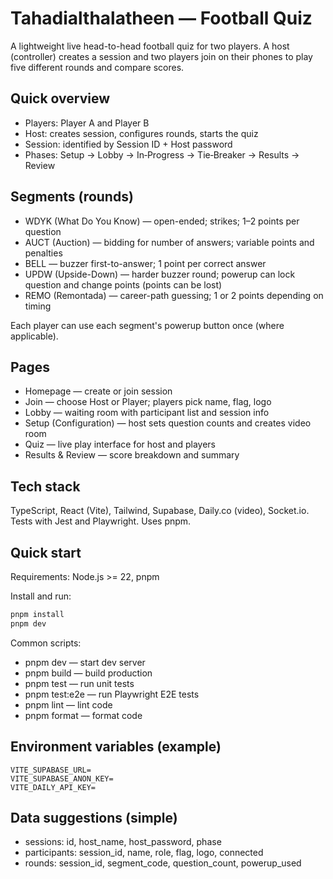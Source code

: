 # Tahadialthalatheen — Football Quiz

A lightweight live head-to-head football quiz for two players. A host (controller) creates a session and two players join on their phones to play five different rounds and compare scores.

## Quick overview

- Players: Player A and Player B
- Host: creates session, configures rounds, starts the quiz
- Session: identified by Session ID + Host password
- Phases: Setup → Lobby → In‑Progress → Tie‑Breaker → Results → Review

## Segments (rounds)

- WDYK (What Do You Know) — open-ended; strikes; 1–2 points per question
- AUCT (Auction) — bidding for number of answers; variable points and penalties
- BELL — buzzer first-to-answer; 1 point per correct answer
- UPDW (Upside-Down) — harder buzzer round; powerup can lock question and change points (points can be lost)
- REMO (Remontada) — career-path guessing; 1 or 2 points depending on timing

Each player can use each segment's powerup button once (where applicable).

## Pages

- Homepage — create or join session
- Join — choose Host or Player; players pick name, flag, logo
- Lobby — waiting room with participant list and session info
- Setup (Configuration) — host sets question counts and creates video room
- Quiz — live play interface for host and players
- Results & Review — score breakdown and summary

## Tech stack

TypeScript, React (Vite), Tailwind, Supabase, Daily.co (video), Socket.io. Tests with Jest and Playwright. Uses pnpm.

## Quick start

Requirements: Node.js >= 22, pnpm

Install and run:

```bash
pnpm install
pnpm dev
```

Common scripts:

- pnpm dev — start dev server
- pnpm build — build production
- pnpm test — run unit tests
- pnpm test:e2e — run Playwright E2E tests
- pnpm lint — lint code
- pnpm format — format code

## Environment variables (example)

```
VITE_SUPABASE_URL=
VITE_SUPABASE_ANON_KEY=
VITE_DAILY_API_KEY=
```

## Data suggestions (simple)

- sessions: id, host_name, host_password, phase
- participants: session_id, name, role, flag, logo, connected
- rounds: session_id, segment_code, question_count, powerup_used
